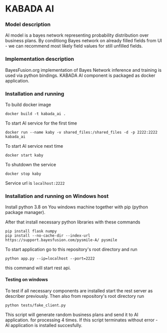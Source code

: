 # KABADA AI

### Model description
AI model is a bayes network representing probability 
distribution over business plans. By conditiong Bayes network on 
already filled fields from UI - we can recommend most likely
field values for still unfilled fields.

### Implementation description

BayesFusion.org implementation of Bayes Network inference and training 
is used via python bindings. KABADA AI component is packaged as docker 
application.

### Installation and running

To build docker image
```buildoutcfg
docker build -t kabada_ai .
```

To start AI service for the first time
```buildoutcfg
docker run --name kaby -v shared_files:/shared_files -d -p 2222:2222 kabada_ai
```
To start AI service next time
```buildoutcfg
docker start kaby
```

To shutdown the service
```buildoutcfg
docker stop kaby
```

Service url is ``localhost:2222``

### Installation and running on Windows host

Install python 3.8 on You windows machine together with pip (python package manager).

After that install necessary python libraries with these commands
```buildoutcfg
pip install flask numpy
pip install --no-cache-dir --index-url https://support.bayesfusion.com/pysmile-A/ pysmile
```

To start application go to this repository's root directory and run 
```buildoutcfg
python app.py --ip=localhost --port=2222
```
this command will start rest api.

#### Testing on windows
To test if all necessary components are installed start the rest server
as describer previously. Then also from repository's root directory run
```buildoutcfg
python tests/fake_client.py
```
This script will generate random business plans and send it to AI application.
for processing 4 times. If this script terminates without error - AI 
application is installed succesfully.